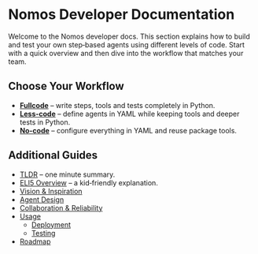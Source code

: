 # Nomos Developer Documentation

Welcome to the Nomos developer docs. This section explains how to build and test
your own step‑based agents using different levels of code. Start with a quick
overview and then dive into the workflow that matches your team.

## Choose Your Workflow

- **[Fullcode](fullcode/README.md)** – write steps, tools and tests completely in
  Python.
- **[Less-code](less-code/README.md)** – define agents in YAML while keeping
  tools and deeper tests in Python.
- **[No-code](no-code/README.md)** – configure everything in YAML and reuse
  package tools.

## Additional Guides

- [TLDR](tldr.md) – one minute summary.
- [ELI5 Overview](eli5.md) – a kid‑friendly explanation.
- [Vision & Inspiration](vision-inspiration.md)
- [Agent Design](agent-design.md)
- [Collaboration & Reliability](collaboration.md)
- [Usage](usage/cli.md)
  - [Deployment](usage/deployment.md)
  - [Testing](usage/testing.md)
- [Roadmap](roadmap.md)
